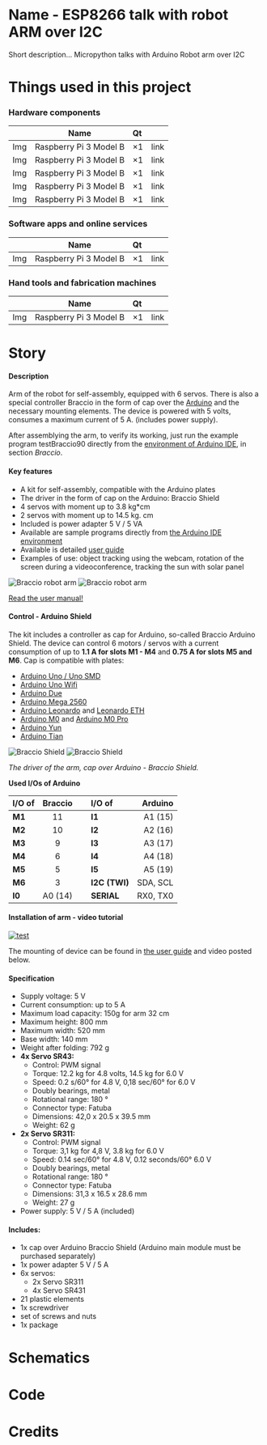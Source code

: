 # **Name - ESP8266 talk with robot ARM over I2C**

Short description... Micropython talks with Arduino Robot arm over I2C


# Things used in this project

### **Hardware components**

||Name|Qt||
| :---|:------------------------:|:---| ----:|
| Img | Raspberry Pi 3 Model B	 | ×1 | link |
| Img | Raspberry Pi 3 Model B	 | ×1 | link |
| Img | Raspberry Pi 3 Model B	 | ×1 | link |
| Img | Raspberry Pi 3 Model B	 | ×1 | link |
| Img | Raspberry Pi 3 Model B	 | ×1 | link |

### **Software apps and online services**
||Name|Qt||
| :---|:------------------------:|:---| ----:|
| Img | Raspberry Pi 3 Model B	 | ×1 | link |

### **Hand tools and fabrication machines**
||Name|Qt||
| :---|:------------------------:|:---| ----:|
| Img | Raspberry Pi 3 Model B	 | ×1 | link |



# Story



#### Description

Arm of the robot for self-assembly, equipped with 6 servos. There is also a special controller Braccio in the form of cap over the  [Arduino](https://botland.com.pl/en/283-arduino-core-modules)  and the necessary mounting elements. The device is powered with 5 volts, consumes a maximum current of 5 A. (includes power supply).

After assemblying the arm, to verify its working, just run the example program testBraccio90 directly from the  [environment of Arduino IDE](http://www.arduino.org/downloads), in section _Braccio_.

#### Key features

-   A kit for self-assembly, compatible with the Arduino plates
-   The driver in the form of cap on the Arduino: Braccio Shield
-   4 servos with moment up to 3.8 kg*cm
-   2 servos with moment up to 14.5 kg. cm
-   Included is power adapter 5 V / 5 VA
-   Available are sample programs directly from  [the Arduino IDE environment](http://www.arduino.org/downloads)
-   Available is detailed  [user guide](http://download.arduino.org/products/braccio/Braccio_Quick_Start_Guide.pdf)
-   Examples of use: object tracking using the webcam, rotation of the screen during a videoconference, tracking the sun with solar panel

![Braccio robot arm](/images/robot1_b.jpg)
![Braccio robot arm](/images/robot2_b.jpg)

[Read the user manual!](http://download.arduino.org/products/braccio/Braccio_Quick_Start_Guide.pdf)

#### Control - Arduino Shield

The kit includes a controller as cap for Arduino, so-called Braccio Arduino Shield. The device can control 6 motors / servos with a current consumption of up to  **1.1 A for slots M1 - M4**  and  **0.75 A for slots M5 and M6**. Cap is compatible with plates:

-   [Arduino Uno / Uno SMD](http://botland.com.pl/arduino-moduly-glowne/1060-arduino-uno-r3.html)
-   [Arduino Uno Wifi](http://botland.com.pl/arduino-moduly-glowne/6244-arduino-uno-wifi.html)
-   [Arduino Due](http://botland.com.pl/arduino-moduly-glowne/1214-arduino-due-arm-cortex.html)
-   [Arduino Mega 2560](http://botland.com.pl/arduino-moduly-glowne/1064-arduino-mega-adk-android-rev3-.html)
-   [Arduino Leonardo](http://botland.com.pl/arduino-moduly-glowne/1213-arduino-leonardo.html)  and  [Leonardo ETH](http://botland.com.pl/arduino-moduly-glowne/3928-arduino-leonardo-ethernet.html)
-   [Arduino M0](http://botland.com.pl/arduino-team-oryginalne-plytki/4541-arduino-m0-32-bit-cortex-m0.html)  and  [Arduino M0 Pro](http://botland.com.pl/arduino-team-oryginalne-plytki/3707-arduino-zero-pro.html)
-   [Arduino Yun](http://botland.com.pl/arduino-moduly-glowne/1859-arduino-yun-wifi-ethernet.html)
-   [Arduino Tian](http://botland.com.pl/arduino-moduly-glowne/6294-arduino-tian-wifi-ethernet-bluetooth.html)


![Braccio Shield](/images/shield2_b.jpg)
![Braccio Shield](/images/shield1_b.jpg)

_The driver of the arm, cap over Arduino - Braccio Shield._


**Used I/Os of Arduino**

|I/O of  | Braccio  | | I/O of | Arduino|
| :------|:--:|:--:| :------| -----:|
| **M1** | 11 |   | **I1** | A1 (15) |
| **M2** | 10 |   | **I2** | A2 (16) |
| **M3** | 9 |   | **I3** | A3 (17) |
| **M4** | 6 |   | **I4** | A4 (18) |
| **M5** | 5 |   | **I5** | A5 (19) |
| **M6** | 3 |   | **I2C (TWI)** | SDA, SCL |
| **I0** | A0 (14) |   | **SERIAL** | RX0, TX0 |


#### Installation of arm - video tutorial

[![test](/images/video1_b.png)](https://www.youtube.com/watch?v=eKAhQHApFGQ&feature=emb_logo)

The mounting of device can be found in  [the user guide](http://download.arduino.org/products/braccio/Braccio_Quick_Start_Guide.pdf) and video posted below.



#### Specification

-   Supply voltage: 5 V
-   Current consumption: up to 5 A
-   Maximum load capacity: 150g for arm 32 cm
-   Maximum height: 800 mm
-   Maximum width: 520 mm
-   Base width: 140 mm
-   Weight after folding: 792 g
-   **4x Servo SR43:**
    -   Control: PWM signal
    -   Torque: 12.2 kg for 4.8 volts, 14.5 kg for 6.0 V
    -   Speed: 0.2 s/60° for 4.8 V, 0,18 sec/60° for 6.0 V
    -   Doubly bearings, metal
    -   Rotational range: 180 °
    -   Connector type: Fatuba
    -   Dimensions: 42,0 x 20.5 x 39.5 mm
    -   Weight: 62 g
-   **2x Servo SR311:**
    -   Control: PWM signal
    -   Torque: 3,1 kg for 4,8 V, 3.8 kg for 6.0 V
    -   Speed: 0.14 sec/60° for 4.8 V, 0.12 seconds/60° 6.0 V
    -   Doubly bearings, metal
    -   Rotational range: 180 °
    -   Connector type: Fatuba
    -   Dimensions: 31,3 x 16.5 x 28.6 mm
    -   Weight: 27 g
-   Power supply: 5 V / 5 A (included)

#### Includes:

-   1x cap over Arduino Braccio Shield (Arduino main module must be purchased separately)
-   1x power adapter 5 V / 5 A
-   6x servos:
    -   2x Servo SR311
    -   4x Servo SR431
-   21 plastic elements
-   1x screwdriver
-   set of screws and nuts
-   1x package

# Schematics

# Code

# Credits